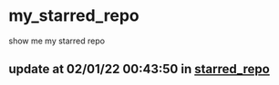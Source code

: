# my_starred_repo
show me my starred repo

update at 02/01/22 00:43:50 in [starred_repo](./index.html)
---

